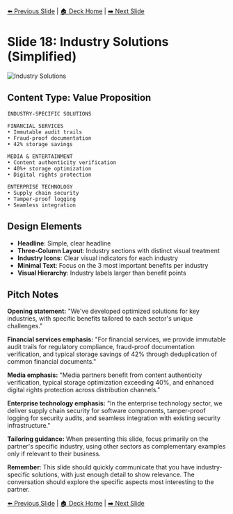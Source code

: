 <!-- Navigation Header -->
[⬅️ Previous Slide](slide17.md) | [🏠 Deck Home](../README.md) | [➡️ Next Slide](slide19.md)

# Slide 18: Industry Solutions (Simplified)

![Industry Solutions](../images/slide18.png)

## Content Type: Value Proposition

```
INDUSTRY-SPECIFIC SOLUTIONS

FINANCIAL SERVICES
• Immutable audit trails
• Fraud-proof documentation
• 42% storage savings

MEDIA & ENTERTAINMENT
• Content authenticity verification
• 40%+ storage optimization
• Digital rights protection

ENTERPRISE TECHNOLOGY
• Supply chain security
• Tamper-proof logging
• Seamless integration
```

## Design Elements

- **Headline**: Simple, clear headline
- **Three-Column Layout**: Industry sections with distinct visual treatment
- **Industry Icons**: Clear visual indicators for each industry
- **Minimal Text**: Focus on the 3 most important benefits per industry
- **Visual Hierarchy**: Industry labels larger than benefit points

## Pitch Notes

**Opening statement:**
"We've developed optimized solutions for key industries, with specific benefits tailored to each sector's unique challenges."

**Financial services emphasis:**
"For financial services, we provide immutable audit trails for regulatory compliance, fraud-proof documentation verification, and typical storage savings of 42% through deduplication of common financial documents."

**Media emphasis:**
"Media partners benefit from content authenticity verification, typical storage optimization exceeding 40%, and enhanced digital rights protection across distribution channels."

**Enterprise technology emphasis:**
"In the enterprise technology sector, we deliver supply chain security for software components, tamper-proof logging for security audits, and seamless integration with existing security infrastructure."

**Tailoring guidance:**
When presenting this slide, focus primarily on the partner's specific industry, using other sectors as complementary examples only if relevant to their business.

**Remember**: This slide should quickly communicate that you have industry-specific solutions, with just enough detail to show relevance. The conversation should explore the specific aspects most interesting to the partner.

<!-- Navigation Footer -->
[⬅️ Previous Slide](slide17.md) | [🏠 Deck Home](../README.md) | [➡️ Next Slide](slide19.md)